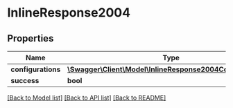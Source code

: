 # InlineResponse2004

## Properties
Name | Type | Description | Notes
------------ | ------------- | ------------- | -------------
**configurations** | [**\Swagger\Client\Model\InlineResponse2004Configurations[]**](InlineResponse2004Configurations.md) |  | [optional] 
**success** | **bool** |  | [optional] 

[[Back to Model list]](../../README.md#documentation-for-models) [[Back to API list]](../../README.md#documentation-for-api-endpoints) [[Back to README]](../../README.md)

